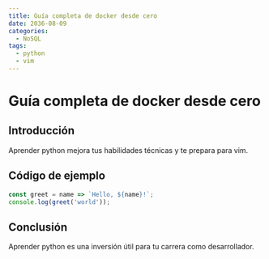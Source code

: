 ```yaml
---
title: Guía completa de docker desde cero
date: 2036-08-09
categories:
  - NoSQL
tags:
  - python
  - vim
---
```


# Guía completa de docker desde cero

## Introducción

Aprender python mejora tus habilidades técnicas y te prepara para vim.

## Código de ejemplo

```javascript
const greet = name => `Hello, ${name}!`;
console.log(greet('world'));
```

## Conclusión

Aprender python es una inversión útil para tu carrera como desarrollador.